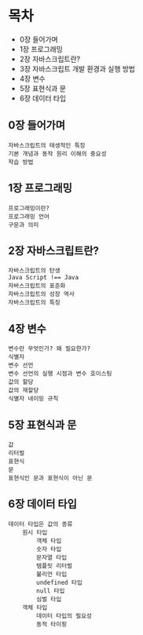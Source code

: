 # 목차

- 0장 들어가며
- 1장 프로그래밍
- 2장 자바스크립트란?
- 3장 자바스크립트 개발 환경과 실행 방법
- 4장 변수
- 5장 표현식과 문
- 6장 데이터 타입

## 0장 들어가며

    자바스크립트의 태생적인 특징
    기본 개념과 동작 원리 이해의 중요성
    학습 방법

## 1장 프로그래밍

    프로그래밍이란?
    프로그래밍 언어
    구문과 의미

## 2장 자바스크립트란?

    자바스크립트의 탄생
    Java Script !== Java
    자바스크립트의 표준화
    자바스크립트의 성장 역사
    자바스크립트의 특징

## 4장 변수

    변수란 무엇인가? 왜 필요한가?
    식별자
    변수 선언
    변수 선언의 실행 시점과 변수 호이스팅
    값의 할당
    값의 재할당
    식별자 네이밍 규칙

## 5장 표현식과 문

    값
    리터럴
    표현식
    문
    표현식인 문과 표현식이 아닌 문

## 6장 데이터 타입

    데이터 타입은 값의 종류
        원시 타입
            객체 타입
            숫자 타입
            문자열 타입
            템플릿 리터럴
            불리언 타입
            undefined 타입
            null 타입
            심벌 타입
        객체 타입
            데이터 타입의 필요성
            동적 타이핑
